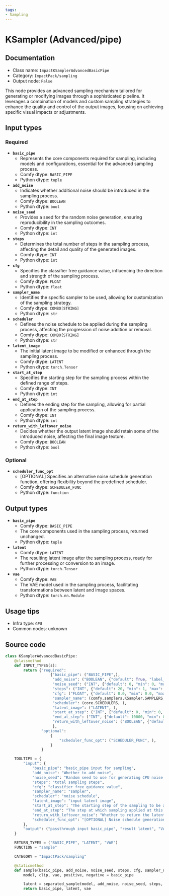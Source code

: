 ```yaml
---
tags:
- Sampling
---
```


# KSampler (Advanced/pipe)
## Documentation
- Class name: `ImpactKSamplerAdvancedBasicPipe`
- Category: `ImpactPack/sampling`
- Output node: `False`

This node provides an advanced sampling mechanism tailored for generating or modifying images through a sophisticated pipeline. It leverages a combination of models and custom sampling strategies to enhance the quality and control of the output images, focusing on achieving specific visual impacts or adjustments.
## Input types
### Required
- **`basic_pipe`**
    - Represents the core components required for sampling, including models and configurations, essential for the advanced sampling process.
    - Comfy dtype: `BASIC_PIPE`
    - Python dtype: `tuple`
- **`add_noise`**
    - Indicates whether additional noise should be introduced in the sampling process.
    - Comfy dtype: `BOOLEAN`
    - Python dtype: `bool`
- **`noise_seed`**
    - Provides a seed for the random noise generation, ensuring reproducibility in the sampling outcomes.
    - Comfy dtype: `INT`
    - Python dtype: `int`
- **`steps`**
    - Determines the total number of steps in the sampling process, affecting the detail and quality of the generated images.
    - Comfy dtype: `INT`
    - Python dtype: `int`
- **`cfg`**
    - Specifies the classifier free guidance value, influencing the direction and strength of the sampling process.
    - Comfy dtype: `FLOAT`
    - Python dtype: `float`
- **`sampler_name`**
    - Identifies the specific sampler to be used, allowing for customization of the sampling strategy.
    - Comfy dtype: `COMBO[STRING]`
    - Python dtype: `str`
- **`scheduler`**
    - Defines the noise schedule to be applied during the sampling process, affecting the progression of noise addition or removal.
    - Comfy dtype: `COMBO[STRING]`
    - Python dtype: `str`
- **`latent_image`**
    - The initial latent image to be modified or enhanced through the sampling process.
    - Comfy dtype: `LATENT`
    - Python dtype: `torch.Tensor`
- **`start_at_step`**
    - Specifies the starting step for the sampling process within the defined range of steps.
    - Comfy dtype: `INT`
    - Python dtype: `int`
- **`end_at_step`**
    - Defines the ending step for the sampling, allowing for partial application of the sampling process.
    - Comfy dtype: `INT`
    - Python dtype: `int`
- **`return_with_leftover_noise`**
    - Decides whether the output latent image should retain some of the introduced noise, affecting the final image texture.
    - Comfy dtype: `BOOLEAN`
    - Python dtype: `bool`
### Optional
- **`scheduler_func_opt`**
    - [OPTIONAL] Specifies an alternative noise schedule generation function, offering flexibility beyond the predefined scheduler.
    - Comfy dtype: `SCHEDULER_FUNC`
    - Python dtype: `function`
## Output types
- **`basic_pipe`**
    - Comfy dtype: `BASIC_PIPE`
    - The core components used in the sampling process, returned unchanged.
    - Python dtype: `tuple`
- **`latent`**
    - Comfy dtype: `LATENT`
    - The resulting latent image after the sampling process, ready for further processing or conversion to an image.
    - Python dtype: `torch.Tensor`
- **`vae`**
    - Comfy dtype: `VAE`
    - The VAE model used in the sampling process, facilitating transformations between latent and image spaces.
    - Python dtype: `torch.nn.Module`
## Usage tips
- Infra type: `GPU`
- Common nodes: unknown


## Source code
```python
class KSamplerAdvancedBasicPipe:
    @classmethod
    def INPUT_TYPES(s):
        return {"required":
                    {"basic_pipe": ("BASIC_PIPE",),
                     "add_noise": ("BOOLEAN", {"default": True, "label_on": "enable", "label_off": "disable"}),
                     "noise_seed": ("INT", {"default": 0, "min": 0, "max": 0xffffffffffffffff}),
                     "steps": ("INT", {"default": 20, "min": 1, "max": 10000}),
                     "cfg": ("FLOAT", {"default": 8.0, "min": 0.0, "max": 100.0}),
                     "sampler_name": (comfy.samplers.KSampler.SAMPLERS, ),
                     "scheduler": (core.SCHEDULERS, ),
                     "latent_image": ("LATENT", ),
                     "start_at_step": ("INT", {"default": 0, "min": 0, "max": 10000}),
                     "end_at_step": ("INT", {"default": 10000, "min": 0, "max": 10000}),
                     "return_with_leftover_noise": ("BOOLEAN", {"default": False, "label_on": "enable", "label_off": "disable"}),
                     },
                "optional":
                    {
                        "scheduler_func_opt": ("SCHEDULER_FUNC", ),
                    }
                }

    TOOLTIPS = {
        "input": {
            "basic_pipe": "basic_pipe input for sampling",
            "add_noise": "Whether to add noise",
            "noise_seed": "Random seed to use for generating CPU noise for sampling.",
            "steps": "total sampling steps",
            "cfg": "classifier free guidance value",
            "sampler_name": "sampler",
            "scheduler": "noise schedule",
            "latent_image": "input latent image",
            "start_at_step": "The starting step of the sampling to be applied at this node within the range of 'steps'.",
            "end_at_step": "The step at which sampling applied at this node will stop within the range of steps (if greater than steps, sampling will continue only up to steps).",
            "return_with_leftover_noise": "Whether to return the latent with noise remaining if the noise has not been completely removed according to the noise schedule, or to completely remove the noise before returning it.",
            "scheduler_func_opt": "[OPTIONAL] Noise schedule generation function. If this is set, the scheduler widget will be ignored.",
        },
        "output": ("passthrough input basic_pipe", "result latent", "VAE in basic_pipe")
    }

    RETURN_TYPES = ("BASIC_PIPE", "LATENT", "VAE")
    FUNCTION = "sample"

    CATEGORY = "ImpactPack/sampling"

    @staticmethod
    def sample(basic_pipe, add_noise, noise_seed, steps, cfg, sampler_name, scheduler, latent_image, start_at_step, end_at_step, return_with_leftover_noise, denoise=1.0, scheduler_func_opt=None):
        model, clip, vae, positive, negative = basic_pipe

        latent = separated_sample(model, add_noise, noise_seed, steps, cfg, sampler_name, scheduler, positive, negative, latent_image, start_at_step, end_at_step, return_with_leftover_noise, scheduler_func=scheduler_func_opt)
        return basic_pipe, latent, vae

```

